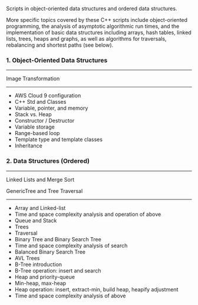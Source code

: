 Scripts in object-oriented data structures and ordered data structures. 

More specific topics covered by these C++ scripts include object-oriented programming, the analysis of asymptotic algorithmic run times, and the implementation of basic data structures including arrays, hash tables, linked lists, trees, heaps and graphs, as well as algorithms for traversals, rebalancing and shortest paths (see below).

### 1. Object-Oriented Data Structures

---

Image Transformation

---

* AWS Cloud 9 configuration
* C++ Std and Classes
* Variable, pointer, and memory
* Stack vs. Heap
* Constructor / Destructor
* Variable storage
* Range-based loop
* Template type and template classes
* Inheritance

### 2. Data Structures (Ordered)

---

Linked Lists and Merge Sort 

GenericTree and Tree Traversal

---

* Array and Linked-list
* Time and space complexity analysis and operation of above
* Queue and Stack
* Trees
* Traversal
* Binary Tree and Binary Search Tree
* Time and space complexity analysis of search
* Balanced Binary Search Tree
* AVL Trees
* B-Tree introduction
* B-Tree operation: insert and search
* Heap and priority-queue
* Min-heap, max-heap
* Heap operation: insert, extract-min, build heap, heapify adjustment
* Time and space complexity analysis of above
